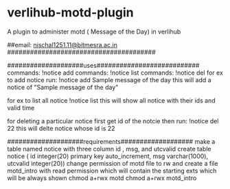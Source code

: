 verlihub-motd-plugin
====================

A plugin to administer motd ( Message of the Day) in verlihub

##email: nischal1251.11@bitmesra.ac.in
#######################################

####################uses###########################
commands: !notice add <notice to be added>
commands: !notice list
commands: !notice del <id of notice>
for ex to add notice run: !notice add Sample message of the day
this will add a notice of "Sample message of the day"

for ex to list all notice !notice list
this will show all notice with their ids and valid time

for deleting a particular notice
first get id of the notcie then run: !notice del 22
this will delte notice whose id is 22

####################requirements###################
make a table named notice with three column id , msg, and utcvalid
create table notice ( id integer(20) primary key auto_increment, msg varchar(1000), utcvalid integer(20))
change permission of motd file to rw and create a file motd_intro  with read permission which will contain the starting exts which will be always shown
chmod a+rwx motd
chmod a+rwx motd_intro
